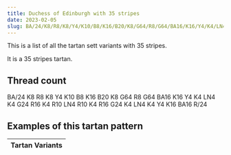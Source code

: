 ```yaml
---
title: Duchess of Edinburgh with 35 stripes
date: 2023-02-05
slug: BA/24/K8/R8/K8/Y4/K10/B8/K16/B20/K8/G64/R8/G64/BA16/K16/Y4/K4/LN4/K4/G24/R16/K4/R10/LN4/R10/K4/R16/G24/K4/LN4/K4/Y4/K16/BA16/R/24
---
```

This is a list of all the tartan sett variants with 35 stripes.

It is a 35 stripes tartan.


## Thread count
BA/24 K8 R8 K8 Y4 K10 B8 K16 B20 K8 G64 R8 G64 BA16 K16 Y4 K4 LN4 K4 G24 R16 K4 R10 LN4 R10 K4 R16 G24 K4 LN4 K4 Y4 K16 BA16 R/24

## Examples of this tartan pattern

| Tartan Variants |
|---------------|
